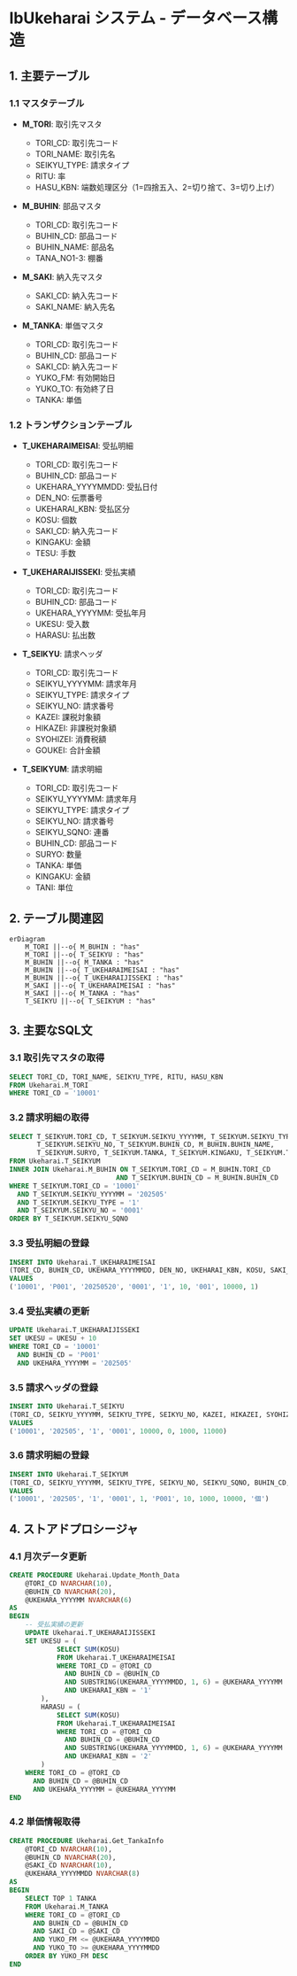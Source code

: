 # IbUkeharai システム - データベース構造
   
## 1. 主要テーブル
   
### 1.1 マスタテーブル
   
- **M_TORI**: 取引先マスタ
  - TORI_CD: 取引先コード
  - TORI_NAME: 取引先名
  - SEIKYU_TYPE: 請求タイプ
  - RITU: 率
  - HASU_KBN: 端数処理区分（1=四捨五入、2=切り捨て、3=切り上げ）

- **M_BUHIN**: 部品マスタ
  - TORI_CD: 取引先コード
  - BUHIN_CD: 部品コード
  - BUHIN_NAME: 部品名
  - TANA_NO1-3: 棚番

- **M_SAKI**: 納入先マスタ
  - SAKI_CD: 納入先コード
  - SAKI_NAME: 納入先名

- **M_TANKA**: 単価マスタ
  - TORI_CD: 取引先コード
  - BUHIN_CD: 部品コード
  - SAKI_CD: 納入先コード
  - YUKO_FM: 有効開始日
  - YUKO_TO: 有効終了日
  - TANKA: 単価

### 1.2 トランザクションテーブル

- **T_UKEHARAIMEISAI**: 受払明細
  - TORI_CD: 取引先コード
  - BUHIN_CD: 部品コード
  - UKEHARA_YYYYMMDD: 受払日付
  - DEN_NO: 伝票番号
  - UKEHARAI_KBN: 受払区分
  - KOSU: 個数
  - SAKI_CD: 納入先コード
  - KINGAKU: 金額
  - TESU: 手数

- **T_UKEHARAIJISSEKI**: 受払実績
  - TORI_CD: 取引先コード
  - BUHIN_CD: 部品コード
  - UKEHARA_YYYYMM: 受払年月
  - UKESU: 受入数
  - HARASU: 払出数

- **T_SEIKYU**: 請求ヘッダ
  - TORI_CD: 取引先コード
  - SEIKYU_YYYYMM: 請求年月
  - SEIKYU_TYPE: 請求タイプ
  - SEIKYU_NO: 請求番号
  - KAZEI: 課税対象額
  - HIKAZEI: 非課税対象額
  - SYOHIZEI: 消費税額
  - GOUKEI: 合計金額

- **T_SEIKYUM**: 請求明細
  - TORI_CD: 取引先コード
  - SEIKYU_YYYYMM: 請求年月
  - SEIKYU_TYPE: 請求タイプ
  - SEIKYU_NO: 請求番号
  - SEIKYU_SQNO: 連番
  - BUHIN_CD: 部品コード
  - SURYO: 数量
  - TANKA: 単価
  - KINGAKU: 金額
  - TANI: 単位

## 2. テーブル関連図

```mermaid
erDiagram
    M_TORI ||--o{ M_BUHIN : "has"
    M_TORI ||--o{ T_SEIKYU : "has"
    M_BUHIN ||--o{ M_TANKA : "has"
    M_BUHIN ||--o{ T_UKEHARAIMEISAI : "has"
    M_BUHIN ||--o{ T_UKEHARAIJISSEKI : "has"
    M_SAKI ||--o{ T_UKEHARAIMEISAI : "has"
    M_SAKI ||--o{ M_TANKA : "has"
    T_SEIKYU ||--o{ T_SEIKYUM : "has"
```

## 3. 主要なSQL文

### 3.1 取引先マスタの取得
```sql
SELECT TORI_CD, TORI_NAME, SEIKYU_TYPE, RITU, HASU_KBN
FROM Ukeharai.M_TORI
WHERE TORI_CD = '10001'
```

### 3.2 請求明細の取得
```sql
SELECT T_SEIKYUM.TORI_CD, T_SEIKYUM.SEIKYU_YYYYMM, T_SEIKYUM.SEIKYU_TYPE, 
       T_SEIKYUM.SEIKYU_NO, T_SEIKYUM.BUHIN_CD, M_BUHIN.BUHIN_NAME,
       T_SEIKYUM.SURYO, T_SEIKYUM.TANKA, T_SEIKYUM.KINGAKU, T_SEIKYUM.TANI
FROM Ukeharai.T_SEIKYUM
INNER JOIN Ukeharai.M_BUHIN ON T_SEIKYUM.TORI_CD = M_BUHIN.TORI_CD 
                           AND T_SEIKYUM.BUHIN_CD = M_BUHIN.BUHIN_CD
WHERE T_SEIKYUM.TORI_CD = '10001'
  AND T_SEIKYUM.SEIKYU_YYYYMM = '202505'
  AND T_SEIKYUM.SEIKYU_TYPE = '1'
  AND T_SEIKYUM.SEIKYU_NO = '0001'
ORDER BY T_SEIKYUM.SEIKYU_SQNO
```

### 3.3 受払明細の登録
```sql
INSERT INTO Ukeharai.T_UKEHARAIMEISAI
(TORI_CD, BUHIN_CD, UKEHARA_YYYYMMDD, DEN_NO, UKEHARAI_KBN, KOSU, SAKI_CD, KINGAKU, TESU)
VALUES
('10001', 'P001', '20250520', '0001', '1', 10, '001', 10000, 1)
```

### 3.4 受払実績の更新
```sql
UPDATE Ukeharai.T_UKEHARAIJISSEKI
SET UKESU = UKESU + 10
WHERE TORI_CD = '10001'
  AND BUHIN_CD = 'P001'
  AND UKEHARA_YYYYMM = '202505'
```

### 3.5 請求ヘッダの登録
```sql
INSERT INTO Ukeharai.T_SEIKYU
(TORI_CD, SEIKYU_YYYYMM, SEIKYU_TYPE, SEIKYU_NO, KAZEI, HIKAZEI, SYOHIZEI, GOUKEI)
VALUES
('10001', '202505', '1', '0001', 10000, 0, 1000, 11000)
```

### 3.6 請求明細の登録
```sql
INSERT INTO Ukeharai.T_SEIKYUM
(TORI_CD, SEIKYU_YYYYMM, SEIKYU_TYPE, SEIKYU_NO, SEIKYU_SQNO, BUHIN_CD, SURYO, TANKA, KINGAKU, TANI)
VALUES
('10001', '202505', '1', '0001', 1, 'P001', 10, 1000, 10000, '個')
```

## 4. ストアドプロシージャ

### 4.1 月次データ更新
```sql
CREATE PROCEDURE Ukeharai.Update_Month_Data
    @TORI_CD NVARCHAR(10),
    @BUHIN_CD NVARCHAR(20),
    @UKEHARA_YYYYMM NVARCHAR(6)
AS
BEGIN
    -- 受払実績の更新
    UPDATE Ukeharai.T_UKEHARAIJISSEKI
    SET UKESU = (
            SELECT SUM(KOSU)
            FROM Ukeharai.T_UKEHARAIMEISAI
            WHERE TORI_CD = @TORI_CD
              AND BUHIN_CD = @BUHIN_CD
              AND SUBSTRING(UKEHARA_YYYYMMDD, 1, 6) = @UKEHARA_YYYYMM
              AND UKEHARAI_KBN = '1'
        ),
        HARASU = (
            SELECT SUM(KOSU)
            FROM Ukeharai.T_UKEHARAIMEISAI
            WHERE TORI_CD = @TORI_CD
              AND BUHIN_CD = @BUHIN_CD
              AND SUBSTRING(UKEHARA_YYYYMMDD, 1, 6) = @UKEHARA_YYYYMM
              AND UKEHARAI_KBN = '2'
        )
    WHERE TORI_CD = @TORI_CD
      AND BUHIN_CD = @BUHIN_CD
      AND UKEHARA_YYYYMM = @UKEHARA_YYYYMM
END
```

### 4.2 単価情報取得
```sql
CREATE PROCEDURE Ukeharai.Get_TankaInfo
    @TORI_CD NVARCHAR(10),
    @BUHIN_CD NVARCHAR(20),
    @SAKI_CD NVARCHAR(10),
    @UKEHARA_YYYYMMDD NVARCHAR(8)
AS
BEGIN
    SELECT TOP 1 TANKA
    FROM Ukeharai.M_TANKA
    WHERE TORI_CD = @TORI_CD
      AND BUHIN_CD = @BUHIN_CD
      AND SAKI_CD = @SAKI_CD
      AND YUKO_FM <= @UKEHARA_YYYYMMDD
      AND YUKO_TO >= @UKEHARA_YYYYMMDD
    ORDER BY YUKO_FM DESC
END
```
